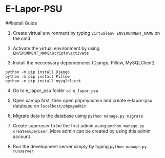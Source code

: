 # E-Lapor-PSU

##Install Guide
1. Create virtual environment by typing ``` virtualenv ENVIRONMENT_NAME ``` on the cmd

2. Activate the virtual environment by using ``` ENVIRONMENT_NAME\scripts\activate ```

3. Install the neccessary dependencies (Django, Pillow, MySQLClient)
```
python -m pip install Django
python -m pip install Pillow
python -m pip install mysqlclient
```

4. Go to e_lapor_psu folder ``` cd e_lapor_psu ```

5. Open xampp first, then open phpmyadmin and create e-lapor-psu database on ``` localhost/phpmyadmin ```

6. Migrate data to the database using ``` python manage.py migrate ```

7. Create superuser to be the first admin using ``` python manage.py createsuperuser ```. More admin can be created by using this admin account.

8. Run the development server simply by typing ``` python manage.py runserver ```

